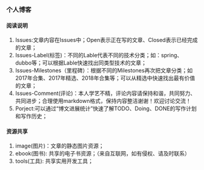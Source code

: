 ### 个人博客

#### 阅读说明
1. Issues:文章内容在Issues中；Open表示正在写的文章、Closed表示已经完成的文章；
2. Issues-Label(标签)：不同的Lable代表不同的技术分类；如：spring、dubbo等；可以根据Lable快速找出同类型技术的文章；
3. Issues-Milestones（里程碑）：根据不同的Milestones再次把文章分类；如2017年合集、2017年精选、2018年合集等；可以从精选中快速找出最有价值的文章；
4. Issues-Comment(评论)：本人学艺不精，评论内容请保持和谐，共同努力、共同进步；合理使用markdown格式，保持内容整洁谢谢！欢迎讨论交流！
5. Porject:可以通过“博文进展统计”快速了解TODO、Doing、DONE的写作计划和写作历史；

#### 资源共享
1. image(图片)：文章的静态图片资源；
2. ebook(图书): 共享的电子书资源；（来自互联网，如有侵权、请及时联系）
3. tools(工具): 共享实用开发工具；
